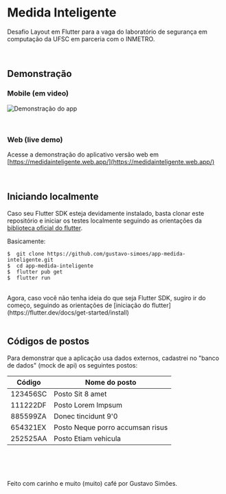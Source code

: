 # Medida Inteligente

Desafio Layout em Flutter para a vaga do laboratório de segurança em computação da UFSC em parceria com o INMETRO.


<br/>

## Demonstração

### Mobile (em video)
![Demonstração do app](https://lh5.googleusercontent.com/UUAhCR60CAGg0VxWJKE1mp0pQmfcnLQeZ5ae-GcqqqlWY6c0_h9Ln86JQJwCF4GMdBCPPbF-RTyWtulERtHy=w1360-h657)

<br/>

### Web (live demo)
Acesse a demonstração do aplicativo versão web em [https://medidainteligente.web.app/](https://medidainteligente.web.app/)

<br/>

## Iniciando localmente

Caso seu Flutter SDK esteja devidamente instalado, basta clonar este repositório e iniciar os testes localmente seguindo as orientações da [biblioteca oficial do flutter](https://flutter.dev/docs/).
<br/>

Basicamente:

```
$  git clone https://github.com/gustavo-simoes/app-medida-inteligente.git
$  cd app-medida-inteligente
$  flutter pub get
$  flutter run
```

<br/>
Agora, caso você não tenha ideia do que seja Flutter SDK, sugiro ir do começo, seguindo as orientações de [iniciação do flutter](https://flutter.dev/docs/get-started/install)

<br/>
<br/>

## Códigos de postos

Para demonstrar que a aplicação usa dados externos, cadastrei no "banco de dados" (mock de api) os seguintes postos:

| Código   | Nome do posto                    |
| -------- | -------------------------------- |
| 123456SC | Posto Sit 8 amet                 |
| 111222DF | Posto Lorem Impsum               |
| 885599ZA | Donec tincidunt 9'0              |
| 654321EX | Posto Neque porro accumsan risus |
| 252525AA | Posto Etiam vehicula             |

<br/>
<br/>
<br/>

Feito com carinho e muito (muito) café por Gustavo Simões.
